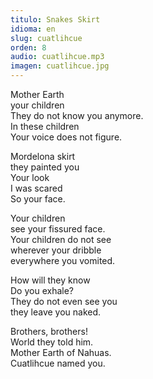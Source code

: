 ```yaml
---
titulo: Snakes Skirt
idioma: en
slug: cuatlihcue
orden: 8
audio: cuatlihcue.mp3
imagen: cuatlihcue.jpg
---
```


Mother Earth<br>
your children<br>
They do not know you anymore.<br>
In these children<br>
Your voice does not figure.<br>

Mordelona skirt<br>
they painted you<br>
Your look<br>
I was scared<br>
So your face.<br>

Your children<br>
see your fissured face.<br>
Your children do not see<br>
wherever your dribble<br>
everywhere you vomited.<br>

How will they know<br>
Do you exhale?<br>
They do not even see you<br>
they leave you naked.<br>

Brothers, brothers!<br>
World they told him.<br>
Mother Earth of Nahuas.<br>
Cuatlihcue named you.<br>
